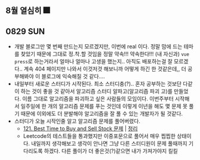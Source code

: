 ## 8월 열심히 🎆
## 0829 SUN
- 개발 블로그만 몇 번째 만드는지 모르겠지만, 이번에 real 이다. 정말 맘에 드는 테마를 찾았기 때문에 그대로 정.착.할 것임을 정말 약속!!! 약속한다!!! (내 자신과) `vue press`로 하는거라서 얼마나 얼마나 고생을 했는지.. 아직도 배포하는걸 잘 모르겠다.. 계속 404 페이지만 나와서 이것저것 해보니까 어떻게 하긴 한 것같은데,, 더 공부해봐야 이 블로그에 익숙해질 것 같다....
- 내일부터 새로운 스터디가 시작된다. 최소 스터디충(?).. 혼자 공부하는 것보단 다같이 하는 것이 좋을 것 같아서 알고리즘 스터디 알파고(알고리즘 파괴 고)를 만들었다. 이름 그대로 알고리즘을 파괴하고 싶은 사람들의 모임이다. 이번주부터 시작해서 일주일에 한 개의 알고리즘 문제를 푸는 것인데 이렇게 이년을 해도 몇 문제 못 풀기 때문에 이외에도 더 분발해야 알고리즘을 잘 풀 수 있는 개발자가 될 것같다.
- 스터디가 오늘 시작인줄 알고 알고리즘 문제를 풀어버렸다. 
    - [121. Best Time to Buy and Sell Stock 문제](https://leetcode.com/problems/best-time-to-buy-and-sell-stock/) | [정리](https://tudiiii.github.io/TIL/Algorithm/Leetcode_121)
    - Leetcode의 테스트들을 통과했지만 이중포문으로 풀어서 매우 찝찝한 상태이다. 내일까지 생각해보고 생각이 안나면 그냥 다른 스터디원이 문제 풀때까지 기다리도록 하겠다. 다른 풀이가 더 좋은것(?)같으면 내가 가져가야지 킬킬